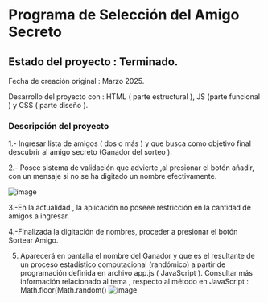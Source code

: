<h1>Programa de Selección del Amigo Secreto</h1>
<h2>Estado del proyecto : Terminado.</h2>
Fecha de creación original : Marzo 2025.

Desarrollo del proyecto con : HTML ( parte estructural ), JS (parte funcional ) y CSS ( parte diseño ).

<h3>Descripción del proyecto </h3>

 1.- Ingresar lista de amigos ( dos o más ) y que busca como objetivo final  descubrir al amigo secreto (Ganador del sorteo ).
 
 2.- Posee sistema de validación que advierte ,al presionar el botón añadir, con un mensaje si no se ha digitado un nombre efectivamente.
 
 ![image](https://github.com/user-attachments/assets/92fd67f3-aefc-49d1-90f6-044d3fbda982)




3.-En la actualidad , la aplicación no poseee restricción en la cantidad de amigos a ingresar.

4.-Finalizada la digitación de nombres, proceder a presionar el botón Sortear Amigo.

5. Aparecerá en pantalla el nombre del Ganador y que es el resultante de un proceso estadístico computacional (randómico) a partir de programación definida en archivo app.js ( JavaScript ).
          Consultar más información relacionado al tema , respecto al método en JavaScript  : Math.floor(Math.random()
![image](https://github.com/user-attachments/assets/a8827af0-b72c-4f94-b80e-d68df2a74c72)


  
